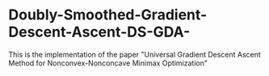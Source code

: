 # Doubly-Smoothed-Gradient-Descent-Ascent-DS-GDA-
This is the implementation of the paper "Universal Gradient Descent Ascent Method for Nonconvex-Nonconcave Minimax Optimization"
